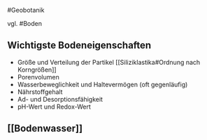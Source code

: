 #Geobotanik 

vgl. #Boden 

## Wichtigste Bodeneigenschaften

- Größe und Verteilung der Partikel [[Siliziklastika#Ordnung nach Korngrößen]]
- Porenvolumen
- Wasserbeweglichkeit und Haltevermögen (oft gegenläufig)
- Nährstoffgehalt
- Ad- und Desorptionsfähigkeit
- pH-Wert und Redox-Wert

## [[Bodenwasser]]



